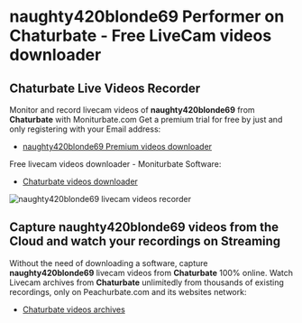 # naughty420blonde69 Performer on Chaturbate - Free LiveCam videos downloader

## Chaturbate Live Videos Recorder

Monitor and record livecam videos of **naughty420blonde69** from **Chaturbate** with Moniturbate.com
Get a premium trial for free by just and only registering with your Email address:
* [naughty420blonde69 Premium videos downloader](https://moniturbate.com/request-demo-licence-key.html)

Free livecam videos downloader - Moniturbate Software:
* [Chaturbate videos downloader](https://moniturbate.com/moniturbate-download-software.html)

![naughty420blonde69 livecam videos recorder](https://peachurnet.com/templates/moniturbate-software.png)


## Capture naughty420blonde69 videos from the Cloud and watch your recordings on Streaming

Without the need of downloading a software, capture **naughty420blonde69** livecam videos from **Chaturbate** 100% online.
Watch Livecam archives from **Chaturbate** unlimitedly from thousands of existing recordings, only on Peachurbate.com and its websites network:
* [Chaturbate videos archives](https://peachurnet.com/)